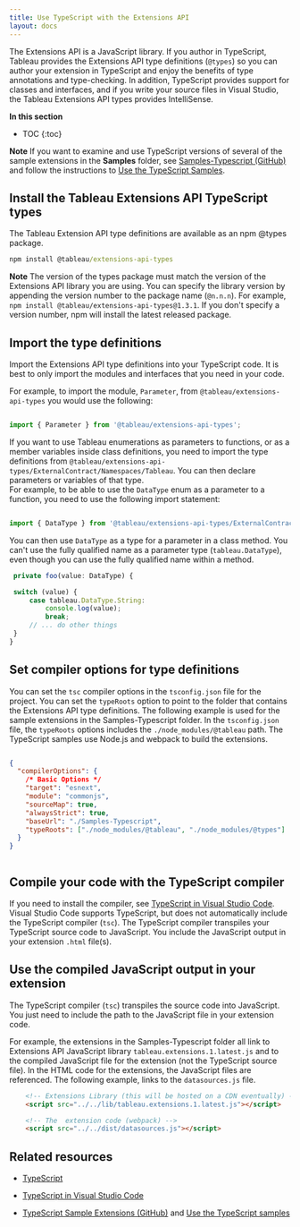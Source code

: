 ```yaml
---
title: Use TypeScript with the Extensions API
layout: docs
---
```


The Extensions API is a JavaScript library. If you author in TypeScript, Tableau provides the Extensions API type definitions (`@types`) so you can author your extension in TypeScript and enjoy the benefits of type annotations and type-checking. In addition, TypeScript provides support for classes and interfaces, and if you write your source files in Visual Studio, the Tableau Extensions API types provides IntelliSense.

**In this section**

* TOC
{:toc}

<div class="alert alert-info"><b>Note</b> If you want to examine and use TypeScript versions of several of the sample extensions in the <b>Samples</b> folder, see <a href="https://github.com/tableau/extensions-api/tree/master/Samples-Typescript" target="_blank">Samples-Typescript (GitHub)</a> and follow the instructions to <a href="https://tableau.github.io/extensions-api/docs/trex_examples.html#use-the-typescript-samples" target="_blank">Use the TypeScript Samples</a>.
</div>

## Install the Tableau Extensions API TypeScript types

The Tableau Extension API type definitions are available as an npm @types package.

```cmd
npm install @tableau/extensions-api-types
```

<div class="alert alert-info"><b>Note</b> The version of the types package must match the version of the Extensions API library you are using. You can specify the library version by appending the version number to the package name (<code>@n.n.n</code>). For example, <code>npm install @tableau/extensions-api-types@1.3.1</code>. If you don't specify a version number, npm will install the latest released package.</div>

## Import the type definitions

Import the Extensions API type definitions into your TypeScript code. It is best to only import the modules and interfaces that you need in your code.

For example, to import the module, `Parameter`, from `@tableau/extensions-api-types` you would use the following:

   ```javascript

   import { Parameter } from '@tableau/extensions-api-types';

   ```

   If you want to use Tableau enumerations as parameters to functions, or as a member variables inside class definitions, you need to import the type definitions from `@tableau/extensions-api-types/ExternalContract/Namespaces/Tableau`. You can then declare parameters or variables of that type.  
   For example, to be able to use the `DataType` enum as a parameter to a function, you need to use the following import statement:

   ```javascript

   import { DataType } from '@tableau/extensions-api-types/ExternalContract/Namespaces/Tableau';

   ```

   You can then use `DataType` as a type for a parameter in a class method. You can't use the fully qualified name as a parameter type (`tableau.DataType`), even though you can use the fully qualified name within a method.

   ```javascript
    private foo(value: DataType) {

    switch (value) {
        case tableau.DataType.String:
            console.log(value);
            break;
        // ... do other things  
    }
   }

   ```


## Set compiler options for type definitions

You can set the `tsc` compiler options in the `tsconfig.json` file for the project. You can set the `typeRoots` option to point to the folder that contains the Extensions API type definitions. The following example is used for the sample extensions in the Samples-Typescript folder. In the `tsconfig.json` file, the `typeRoots` options includes the `./node_modules/@tableau` path. The TypeScript samples use Node.js and webpack to build the extensions.


```json

{
  "compilerOptions": {
    /* Basic Options */
    "target": "esnext",
    "module": "commonjs",
    "sourceMap": true,
    "alwaysStrict": true,
    "baseUrl": "./Samples-Typescript",
    "typeRoots": ["./node_modules/@tableau", "./node_modules/@types"]
  }
}



```

## Compile your code with the TypeScript compiler

If you need to install the compiler, see [TypeScript in Visual Studio Code](https://code.visualstudio.com/docs/languages/typescript?=target="_blank"). Visual Studio Code supports TypeScript, but does not automatically include the TypeScript compiler (`tsc`). The TypeScript compiler transpiles your TypeScript source code to JavaScript. You include the JavaScript output in your extension `.html` file(s).


## Use the compiled JavaScript output in your extension

The TypeScript compiler (`tsc`) transpiles the source code into JavaScript. You just need to include the path to the JavaScript file in your extension code.  

For example, the extensions in the Samples-Typescript folder all link to Extensions API JavaScript library `tableau.extensions.1.latest.js` and to the compiled JavaScript file for the extension (not the TypeScript source file). 
In the HTML code for the extensions, the JavaScript files are referenced. The following example, links to the `datasources.js` file.

```html
    <!-- Extensions Library (this will be hosted on a CDN eventually) -->
    <script src="../../lib/tableau.extensions.1.latest.js"></script>

    <!-- The  extension code (webpack) -->
    <script src="../../dist/datasources.js"></script>


```

## Related resources

* [TypeScript](https://www.typescriptlang.org/index.html?=target="_blank")

* [TypeScript in Visual Studio Code](https://code.visualstudio.com/docs/languages/typescript?=target="_blank")

* [TypeScript Sample Extensions (GitHub)](https://github.com/tableau/extensions-api/tree/master/Samples-TypeScript) and [Use the TypeScript samples]({{site.baseurl}}/docs/trex_examples.html#use-the-typescript-samples)

